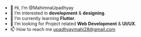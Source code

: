 - 👋 Hi, I’m @MahimnaUpadhyay
- 👀 I’m interested in **development** & **designing**.
- 🌱 I’m currently learning **Flutter**.
- 💞️ I’m looking for Project related **Web Development** & **UI/UX**.
- 📫 How to reach me upadhyaymahi28@gmail.com

<!---
MahimnaUpadhyay/MahimnaUpadhyay is a ✨ special ✨ repository because its `README.md` (this file) appears on your GitHub profile.
You can click the Preview link to take a look at your changes.
--->
